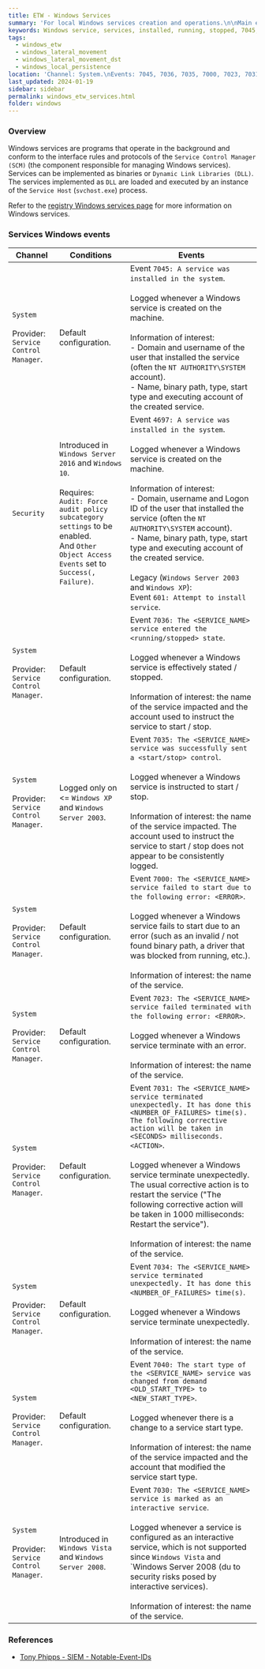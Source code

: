 ```yaml
---
title: ETW - Windows Services
summary: 'For local Windows services creation and operations.\n\nMain events:\n\nChannel: System.\nEvent ID 7045: "A service was installed in the system".\nEvent ID 7036: "The <SERVICE_NAME> service entered the <running/stopped> state".\n\nChannel: Security.\nEvent ID 4697: "A service was installed in the system" (not enabled by default).'
keywords: Windows service, services, installed, running, stopped, 7045, 7036, 7035, 7000, 7023, 7031, 7034, 7040, 7030, 4697
tags:
  - windows_etw
  - windows_lateral_movement
  - windows_lateral_movement_dst
  - windows_local_persistence
location: 'Channel: System.\nEvents: 7045, 7036, 7035, 7000, 7023, 7031, 7034, 7040, 7030.\n\nChannel: Security.\nEvent: 4697.'
last_updated: 2024-01-19
sidebar: sidebar
permalink: windows_etw_services.html
folder: windows
---
```


### Overview

Windows services are programs that operate in the background and conform to the
interface rules and protocols of the `Service Control Manager (SCM)` (the
component responsible for managing Windows services). Services can be
implemented as binaries or `Dynamic Link Libraries (DLL)`. The services
implemented as `DLL` are loaded and executed by an instance of the
`Service Host` (`svchost.exe`) process.

Refer to the [registry Windows services page](./registry_services.md) for more
information on Windows services.

### Services Windows events

| Channel | Conditions | Events |
|---------|------------|--------|
| `System` <br><br> Provider: `Service Control Manager`. | Default configuration. | Event `7045: A service was installed in the system`. <br><br> Logged whenever a Windows service is created on the machine. <br><br> Information of interest: <br> - Domain and username of the user that installed the service (often the `NT AUTHORITY\SYSTEM` account). <br> - Name, binary path, type, start type and executing account of the created service. |
| `Security` | Introduced in `Windows Server 2016` and `Windows 10`. <br><br> Requires: <br> `Audit: Force audit policy subcategory settings` to be enabled. <br> And `Other Object Access Events` set to `Success(, Failure)`. | Event `4697: A service was installed in the system`. <br><br> Logged whenever a Windows service is created on the machine. <br><br> Information of interest: <br> - Domain, username and Logon ID of the user that installed the service (often the `NT AUTHORITY\SYSTEM` account). <br> - Name, binary path, type, start type and executing account of the created service. <br><br> Legacy (`Windows Server 2003` and `Windows XP`): <br> Event `601: Attempt to install service`. |
| `System` <br><br> Provider: `Service Control Manager`. | Default configuration. | Event `7036: The <SERVICE_NAME> service entered the <running/stopped> state`. <br><br> Logged whenever a Windows service is effectively stated / stopped. <br><br> Information of interest: the name of the service impacted and the account used to instruct the service to start / stop. |
| `System` <br><br> Provider: `Service Control Manager`. | Logged only on <= `Windows XP` and `Windows Server 2003`. | Event `7035: The <SERVICE_NAME> service was successfully sent a <start/stop> control`. <br><br> Logged whenever a Windows service is instructed to start / stop. <br><br> Information of interest: the name of the service impacted. The account used to instruct the service to start / stop does not appear to be consistently logged. |
| `System` <br><br> Provider: `Service Control Manager`. | Default configuration. | Event `7000: The <SERVICE_NAME> service failed to start due to the following error: <ERROR>`. <br><br> Logged whenever a Windows service fails to start due to an error (such as an invalid / not found binary path, a driver that was blocked from running, etc.). <br><br> Information of interest: the name of the service. |
| `System` <br><br> Provider: `Service Control Manager`. | Default configuration. | Event `7023: The <SERVICE_NAME> service failed terminated with the following error: <ERROR>`. <br><br> Logged whenever a Windows service terminate with an error. <br><br> Information of interest: the name of the service. |
| `System` <br><br> Provider: `Service Control Manager`. | Default configuration. | Event `7031: The <SERVICE_NAME> service terminated unexpectedly. It has done this <NUMBER_OF_FAILURES> time(s). The following corrective action will be taken in <SECONDS> milliseconds. <ACTION>`. <br><br> Logged whenever a Windows service terminate unexpectedly. The usual corrective action is to restart the service ("The following corrective action will be taken in 1000 milliseconds: Restart the service"). <br><br> Information of interest: the name of the service. |
| `System` <br><br> Provider: `Service Control Manager`. | Default configuration. | Event `7034: The <SERVICE_NAME> service terminated unexpectedly. It has done this <NUMBER_OF_FAILURES> time(s)`. <br><br> Logged whenever a Windows service terminate unexpectedly. <br><br> Information of interest: the name of the service. |
| `System` <br><br> Provider: `Service Control Manager`. | Default configuration. | Event `7040: The start type of the <SERVICE_NAME> service was changed from demand <OLD_START_TYPE> to <NEW_START_TYPE>`. <br><br> Logged whenever there is a change to a service start type. <br><br> Information of interest: the name of the service impacted and the account that modified the service start type. |
| `System` <br><br> Provider: `Service Control Manager`. | Introduced in `Windows Vista` and `Windows Server 2008`. | Event `7030: The <SERVICE_NAME> service is marked as an interactive service`. <br><br> Logged whenever a service is configured as an interactive service, which is not supported since `Windows Vista` and `Windows Server 2008 (du to security risks posed by interactive services). <br><br> Information of interest: the name of the service. |

### References

  - [Tony Phipps - SIEM - Notable-Event-IDs](https://github.com/TonyPhipps/SIEM/blob/master/Notable-Event-IDs.md#system-events)
